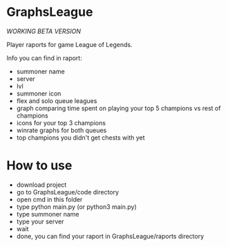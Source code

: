 # GraphsLeague
*WORKING BETA VERSION*

Player raports for game League of Legends.

Info you can find in raport:
  - summoner name
  - server
  - lvl
  - summoner icon
  - flex and solo queue leagues
  - graph comparing time spent on playing your top 5 champions vs rest of champions
  - icons for your top 3 champions
  - winrate graphs for both queues
  - top champions you didn't get chests with yet
  
# How to use

  - download project
  - go to GraphsLeague/code directory
  - open cmd in this folder
  - type python main.py (or python3 main.py)
  - type summoner name
  - type your server
  - wait
  - done, you can find your raport in GraphsLeague/raports directory
